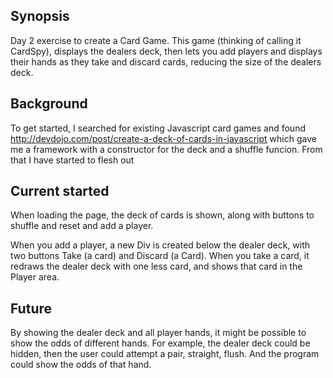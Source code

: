 ## Synopsis

Day 2 exercise to create a Card Game.   This game (thinking of calling it CardSpy), displays the dealers deck, then lets you add players and displays their hands as they take and discard cards, reducing the size of the dealers deck.

## Background

To get started, I searched for existing Javascript card games and found http://devdojo.com/post/create-a-deck-of-cards-in-javascript
which gave me a framework with a constructor for the deck and a shuffle funcion.   From that I have started to flesh out

## Current started

When loading the page, the deck of cards is shown, along with buttons to shuffle and reset and add a player.

When you add a player, a new Div is created below the dealer deck, with two buttons Take (a card) and Discard (a Card).   When you take a card, it redraws the dealer deck with one less card, and shows that card in the Player area.

## Future

By showing the dealer deck and all player hands, it might be possible to show the odds of different hands.  For example, the dealer deck could be hidden, then the user could attempt a pair, straight, flush.  And the program could show the odds of that hand.
